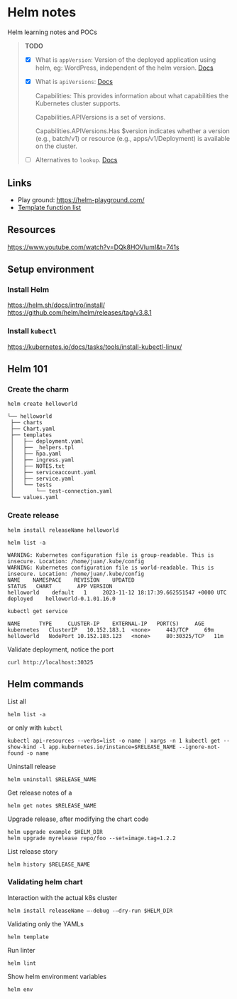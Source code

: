 # Helm notes

Helm learning notes and POCs

> **TODO**
>
> - [x] What is `appVersion`:  Version of the deployed application using helm, eg: WordPress, independent of the helm version. [Docs](https://helm.sh/docs/topics/charts/#the-appversion-field)
> - [x] What is `apiVersions`: [Docs](https://helm.sh/docs/chart_template_guide/builtin_objects/)
> 
>   Capabilities: This provides information about what capabilities the Kubernetes cluster supports.
> 
>   Capabilities.APIVersions is a set of versions.
> 
>   Capabilities.APIVersions.Has $version indicates whether a version (e.g., batch/v1) or resource (e.g., apps/v1/Deployment) is available on the cluster.
> - [ ] Alternatives to `lookup`. [Docs](https://helm.sh/docs/chart_template_guide/function_list/#lookup)

## Links

* Play ground: https://helm-playground.com/
* [Template function list](https://helm.sh/docs/chart_template_guide/function_list/)

## Resources

https://www.youtube.com/watch?v=DQk8HOVlumI&t=741s

## Setup environment

### Install Helm

https://helm.sh/docs/intro/install/
https://github.com/helm/helm/releases/tag/v3.8.1

### Install `kubectl`

https://kubernetes.io/docs/tasks/tools/install-kubectl-linux/

## Helm 101

### Create the charm

```shell
helm create helloworld
```
```shell
└── helloworld
 ├── charts
 ├── Chart.yaml
 ├── templates
 │   ├── deployment.yaml
 │   ├── _helpers.tpl
 │   ├── hpa.yaml
 │   ├── ingress.yaml
 │   ├── NOTES.txt
 │   ├── serviceaccount.yaml
 │   ├── service.yaml
 │   └── tests
 │       └── test-connection.yaml
 └── values.yaml
```

### Create release
```shell
helm install releaseName helloworld
```

```shell
helm list -a
```
```shell
WARNING: Kubernetes configuration file is group-readable. This is insecure. Location: /home/juan/.kube/config
WARNING: Kubernetes configuration file is world-readable. This is insecure. Location: /home/juan/.kube/config
NAME    NAMESPACE    REVISION    UPDATED                              STATUS   CHART        APP VERSION
helloworld    default   1     2023-11-12 18:17:39.662551547 +0000 UTC    deployed    helloworld-0.1.01.16.0
```

```shell
kubectl get service
```
```shell
NAME      TYPE     CLUSTER-IP    EXTERNAL-IP   PORT(S)     AGE
kubernetes   ClusterIP   10.152.183.1  <none>     443/TCP     69m
helloworld   NodePort 10.152.183.123   <none>     80:30325/TCP   11m
```

Validate deployment, notice the port
```shell
curl http://localhost:30325
```

## Helm commands
List all
```shell
helm list -a
```
or only with `kubctl`
```shell
kubectl api-resources --verbs=list -o name | xargs -n 1 kubectl get --show-kind -l app.kubernetes.io/instance=$RELEASE_NAME --ignore-not-found -o name
```

Uninstall release
```shell
helm uninstall $RELEASE_NAME
```

Get release notes of a 
```shell
helm get notes $RELEASE_NAME
```

Upgrade release, after modifying the chart code
```shell
helm upgrade example $HELM_DIR
helm upgrade myrelease repo/foo --set=image.tag=1.2.2
```

List release story
```shell
helm history $RELEASE_NAME
```

### Validating helm chart
Interaction with the actual k8s cluster
```shell
helm install releaseName –-debug -–dry-run $HELM_DIR
```

Validating only the YAMLs
```shell
helm template
```

Run linter
```shell
helm lint
```

Show helm environment variables
```shell
helm env
```
